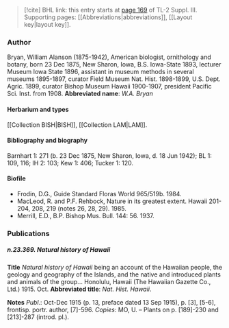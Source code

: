 > [!cite] BHL link: this entry starts at [page 169](https://www.biodiversitylibrary.org/page/33266476) of TL-2 Suppl. III.
> Supporting pages: [[Abbreviations|abbreviations]], [[Layout key|layout key]].

### Author

Bryan, William Alanson (1875-1942), American biologist, ornithology and botany, born 23 Dec 1875, New Sharon, Iowa, B.S. Iowa-State 1893, lecturer Museum Iowa State 1896, assistant in museum methods in several museums 1895-1897, curator Field Museum Nat. Hist. 1898-1899, U.S. Dept. Agric. 1899, curator Bishop Museum Hawaii 1900-1907, president Pacific Sci. Inst. from 1908. 
**Abbreviated name**: *W.A. Bryan*

#### Herbarium and types

[[Collection BISH|BISH]], [[Collection LAM|LAM]].

#### Bibliography and biography

Barnhart 1: 271 (b. 23 Dec 1875, New Sharon, Iowa, d. 18 Jun 1942); BL 1: 109, 116; IH 2: 103; Kew 1: 406; Tucker 1: 120.

#### Biofile

- Frodin, D.G., Guide Standard Floras World 965/519b. 1984.
- MacLeod, R. and P.F. Rehbock, Nature in its greatest extent. Hawaii 201-204, 208, 219 (notes 26, 28, 29). 1985.
- Merrill, E.D., B.P. Bishop Mus. Bull. 144: 56. 1937.

### Publications

##### n.23.369. Natural history of Hawaii

**Title**
*Natural history of Hawaii* being an account of the Hawaiian people, the geology and geography of the Islands, and the native and introduced plants and animals of the group... Honolulu, Hawaii (The Hawaiian Gazette Co., Ltd.) 1915. Oct.
**Abbreviated title**: *Nat. Hist. Hawaii*.

**Notes**
*Publ*.: Oct-Dec 1915 (p. 13, preface dated 13 Sep 1915), p. \[3\], \[5-6\], frontisp. portr. author, \[7\]-596. *Copies*: MO, U. – Plants on p. \[189\]-230 and \[213\]-287 (introd. pl.).

